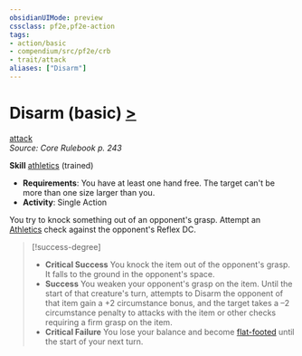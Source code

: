 ```yaml
---
obsidianUIMode: preview
cssclass: pf2e,pf2e-action
tags:
- action/basic
- compendium/src/pf2e/crb
- trait/attack
aliases: ["Disarm"]
---
```

# Disarm (basic) [>](/rules/core-rulebook/chapter-9-playing-the-game.md#Actions "Single Action")
[attack](/rules/traits/attack.md)  
*Source: Core Rulebook p. 243*  

**Skill** [athletics](/compendium/skills.md#Athletics) (trained)
- **Requirements**: You have at least one hand free. The target can't be more than one size larger than you.
- **Activity**: Single Action

You try to knock something out of an opponent's grasp. Attempt an [Athletics](/compendium/skills.md#Athletics) check against the opponent's Reflex DC.

> [!success-degree] 
> - **Critical Success** You knock the item out of the opponent's grasp. It falls to the ground in the opponent's space.
> - **Success** You weaken your opponent's grasp on the item. Until the start of that creature's turn, attempts to Disarm the opponent of that item gain a +2 circumstance bonus, and the target takes a –2 circumstance penalty to attacks with the item or other checks requiring a firm grasp on the item.
> - **Critical Failure** You lose your balance and become [flat-footed](/rules/conditions.md#Flat-footed) until the start of your next turn.